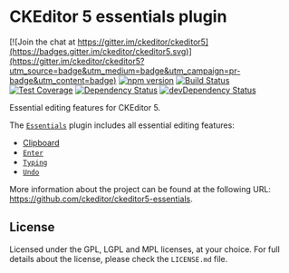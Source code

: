 CKEditor 5 essentials plugin
========================================

[![Join the chat at https://gitter.im/ckeditor/ckeditor5](https://badges.gitter.im/ckeditor/ckeditor5.svg)](https://gitter.im/ckeditor/ckeditor5?utm_source=badge&utm_medium=badge&utm_campaign=pr-badge&utm_content=badge)
[![npm version](https://badge.fury.io/js/%40ckeditor%2Fckeditor5-essentials.svg)](https://www.npmjs.com/package/@ckeditor/ckeditor5-essentials)
[![Build Status](https://travis-ci.org/ckeditor/ckeditor5-essentials.svg?branch=master)](https://travis-ci.org/ckeditor/ckeditor5-essentials)
[![Test Coverage](https://codeclimate.com/github/ckeditor/ckeditor5-essentials/badges/coverage.svg)](https://codeclimate.com/github/ckeditor/ckeditor5-essentials/coverage)
[![Dependency Status](https://david-dm.org/ckeditor/ckeditor5-essentials/status.svg)](https://david-dm.org/ckeditor/ckeditor5-essentials)
[![devDependency Status](https://david-dm.org/ckeditor/ckeditor5-essentials/dev-status.svg)](https://david-dm.org/ckeditor/ckeditor5-essentials?type=dev)

Essential editing features for CKEditor 5.

The [`Essentials`](https://ckeditor5.github.io/docs/nightly/ckeditor5/latest/api/module_essentials_essentials-Essentials.html) plugin includes all essential editing features:

* [Clipboard](https://ckeditor5.github.io/docs/nightly/ckeditor5/latest/api/module_clipboard_clipboard-Clipboard.html)
* [`Enter`](https://ckeditor5.github.io/docs/nightly/ckeditor5/latest/api/module_enter_enter-Enter.html)
* [`Typing`](https://ckeditor5.github.io/docs/nightly/ckeditor5/latest/api/module_typing_typing-Typing.html)
* [`Undo`](https://ckeditor5.github.io/docs/nightly/ckeditor5/latest/api/module_undo_undo-Undo.html)

More information about the project can be found at the following URL: <https://github.com/ckeditor/ckeditor5-essentials>.

## License

Licensed under the GPL, LGPL and MPL licenses, at your choice. For full details about the license, please check the `LICENSE.md` file.
